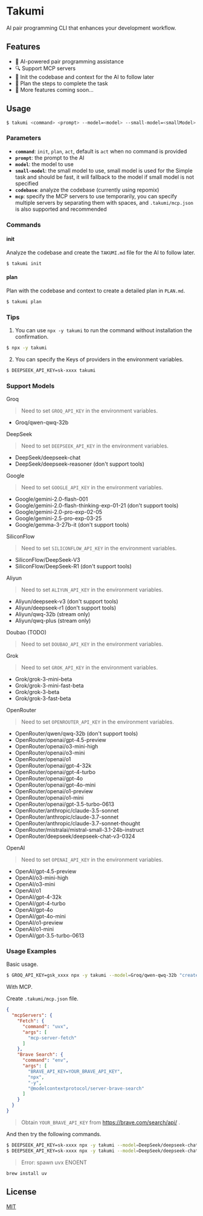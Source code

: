 # Takumi

AI pair programming CLI that enhances your development workflow.

## Features

- 🤖 AI-powered pair programming assistance
- 🔍 Support MCP servers
- 📝 Init the codebase and context for the AI to follow later
- 📝 Plan the steps to complete the task
- 📝 More features coming soon...

## Usage

```bash
$ takumi <command> <prompt> --model=<model> --small-model=<smallModel> --codebase --mcp=<mcp>
```

### Parameters

- **`command`**: `init`, `plan`, `act`, default is `act` when no command is provided
- **`prompt`**: the prompt to the AI
- **`model`**: the model to use
- **`small-model`**: the small model to use, small model is used for the Simple task and should be fast, it will fallback to the model if small model is not specified
- **`codebase`**: analyze the codebase (currently using repomix)
- **`mcp`**: specify the MCP servers to use temporarily, you can specify multiple servers by separating them with spaces, and `.takumi/mcp.json` is also supported and recommended

### Commands

#### init

Analyze the codebase and create the `TAKUMI.md` file for the AI to follow later.

```bash
$ takumi init
```

#### plan

Plan with the codebase and context to create a detailed plan in `PLAN.md`.

```bash
$ takumi plan
```

### Tips

1. You can use `npx -y takumi` to run the command without installation the confirmation.

```bash
$ npx -y takumi
```

2. You can specify the Keys of providers in the environment variables.

```bash
$ DEEPSEEK_API_KEY=sk-xxxx takumi
```

### Support Models

Groq

> Need to set `GROQ_API_KEY` in the environment variables.

- Groq/qwen-qwq-32b

DeepSeek

> Need to set `DEEPSEEK_API_KEY` in the environment variables.

- DeepSeek/deepseek-chat
- DeepSeek/deepseek-reasoner (don't support tools)

Google

> Need to set `GOOGLE_API_KEY` in the environment variables.

- Google/gemini-2.0-flash-001
- Google/gemini-2.0-flash-thinking-exp-01-21 (don't support tools)
- Google/gemini-2.0-pro-exp-02-05
- Google/gemini-2.5-pro-exp-03-25
- Google/gemma-3-27b-it (don't support tools)

SiliconFlow

> Need to set `SILICONFLOW_API_KEY` in the environment variables.

- SiliconFlow/DeepSeek-V3
- SiliconFlow/DeepSeek-R1 (don't support tools)

Aliyun

> Need to set `ALIYUN_API_KEY` in the environment variables.

- Aliyun/deepseek-v3 (don't support tools)
- Aliyun/deepseek-r1 (don't support tools)
- Aliyun/qwq-32b (stream only)
- Aliyun/qwq-plus (stream only)

Doubao (TODO)

> Need to set `DOUBAO_API_KEY` in the environment variables.

Grok

> Need to set `GROK_API_KEY` in the environment variables.

- Grok/grok-3-mini-beta
- Grok/grok-3-mini-fast-beta
- Grok/grok-3-beta
- Grok/grok-3-fast-beta

OpenRouter

> Need to set `OPENROUTER_API_KEY` in the environment variables.

- OpenRouter/qwen/qwq-32b (don't support tools)
- OpenRouter/openai/gpt-4.5-preview
- OpenRouter/openai/o3-mini-high
- OpenRouter/openai/o3-mini
- OpenRouter/openai/o1
- OpenRouter/openai/gpt-4-32k
- OpenRouter/openai/gpt-4-turbo
- OpenRouter/openai/gpt-4o
- OpenRouter/openai/gpt-4o-mini
- OpenRouter/openai/o1-preview
- OpenRouter/openai/o1-mini
- OpenRouter/openai/gpt-3.5-turbo-0613
- OpenRouter/anthropic/claude-3.5-sonnet
- OpenRouter/anthropic/claude-3.7-sonnet
- OpenRouter/anthropic/claude-3.7-sonnet-thought
- OpenRouter/mistralai/mistral-small-3.1-24b-instruct
- OpenRouter/deepseek/deepseek-chat-v3-0324

OpenAI

> Need to set `OPENAI_API_KEY` in the environment variables.

- OpenAI/gpt-4.5-preview
- OpenAI/o3-mini-high
- OpenAI/o3-mini
- OpenAI/o1
- OpenAI/gpt-4-32k
- OpenAI/gpt-4-turbo
- OpenAI/gpt-4o
- OpenAI/gpt-4o-mini
- OpenAI/o1-preview
- OpenAI/o1-mini
- OpenAI/gpt-3.5-turbo-0613

### Usage Examples

Basic usage.

```bash
$ GROQ_API_KEY=gsk_xxxx npx -y takumi --model=Groq/qwen-qwq-32b "create a.txt with some romantic text"
```

With MCP.

Create `.takumi/mcp.json` file.

```json
{
  "mcpServers": {
    "Fetch": {
      "command": "uvx",
      "args": [
        "mcp-server-fetch"
      ]
    },
    "Brave Search": {
      "command": "env",
      "args": [
        "BRAVE_API_KEY=YOUR_BRAVE_API_KEY",
        "npx",
        "-y",
        "@modelcontextprotocol/server-brave-search"
      ]
    }
  }
}
```

> Obtain `YOUR_BRAVE_API_KEY` from https://brave.com/search/api/ .

And then try the following commands.

```bash
$ DEEPSEEK_API_KEY=sk-xxxx npx -y takumi --model=DeepSeek/deepseek-chat "fetch https://sorrycc.com/about and tell me who is sorrycc"
$ DEEPSEEK_API_KEY=sk-xxxx npx -y takumi --model=DeepSeek/deepseek-chat "search and tell me how old is zhaobenshan"
```

> Error: spawn uvx ENOENT

```base
brew install uv
```

## License

[MIT](./LICENSE)
